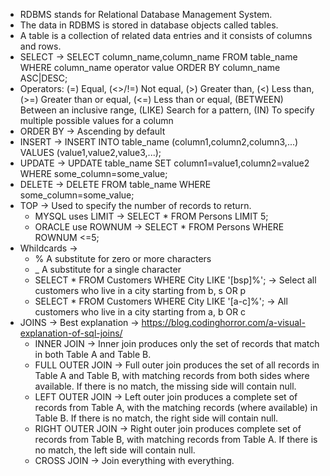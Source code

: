 - RDBMS stands for Relational Database Management System.
- The data in RDBMS is stored in database objects called tables.
- A table is a collection of related data entries and it consists of columns and rows.
- SELECT -> SELECT column_name,column_name FROM table_name WHERE column_name operator value ORDER BY column_name ASC|DESC;
- Operators: (=) Equal, (<>/!=) Not equal, (>) Greater than, (<) Less than, (>=) Greater than or equal, (<=) Less than or equal, (BETWEEN) Between an inclusive range, (LIKE) Search for a pattern, (IN) To specify multiple possible values for a column
- ORDER BY -> Ascending by default
- INSERT -> INSERT INTO table_name (column1,column2,column3,...) VALUES (value1,value2,value3,...);
- UPDATE -> UPDATE table_name SET column1=value1,column2=value2 WHERE some_column=some_value;
- DELETE -> DELETE FROM table_name WHERE some_column=some_value; 
- TOP -> Used to specify the number of records to return. 
  - MYSQL uses LIMIT -> SELECT * FROM Persons LIMIT 5;
  - ORACLE use ROWNUM -> SELECT * FROM Persons WHERE ROWNUM <=5;
- Whildcards ->
  - % 	A substitute for zero or more characters
  - _ 	A substitute for a single character
  - SELECT * FROM Customers WHERE City LIKE '[bsp]%'; -> Select all customers who live in a city starting from b, s OR p
  - SELECT * FROM Customers WHERE City LIKE '[a-c]%'; -> All customers who live in a city starting from a, b OR c
- JOINS -> Best explanation -> https://blog.codinghorror.com/a-visual-explanation-of-sql-joins/
  - INNER JOIN -> Inner join produces only the set of records that match in both Table A and Table B. 
  - FULL OUTER JOIN -> Full outer join produces the set of all records in Table A and Table B, with matching records from both sides where available. If there is no match, the missing side will contain null.
  - LEFT OUTER JOIN -> Left outer join produces a complete set of records from Table A, with the matching records (where available) in Table B. If there is no match, the right side will contain null. 
  - RIGHT OUTER JOIN -> Right outer join produces complete set of records from Table B, with matching records from Table A. If there is no match, the left side will contain null.
  - CROSS JOIN -> Join everything with everything.   
  
